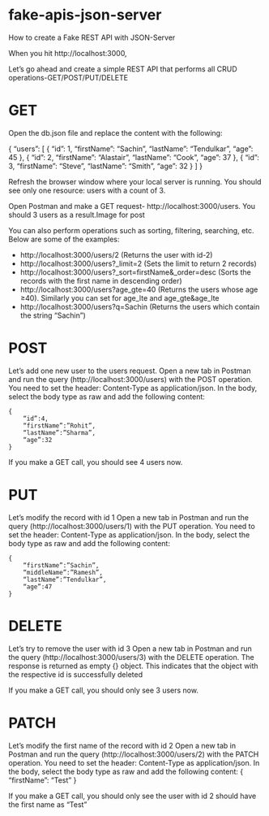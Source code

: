# fake-apis-json-server
How to create a Fake REST API with JSON-Server


When you hit http://localhost:3000, 

Let’s go ahead and create a simple REST API that performs all CRUD operations-GET/POST/PUT/DELETE

# GET

Open the db.json file and replace the content with the following:

{
	“users”: [
				{
				“id”: 1,
				“firstName”: “Sachin”,
				“lastName”: “Tendulkar”,
				“age”: 45
				},
				{
				“id”: 2,
				“firstName”: “Alastair”,
				“lastName”: “Cook”,
				“age”: 37
				},
				{
				“id”: 3,
				“firstName”: “Steve”,
				“lastName”: “Smith”,
				“age”: 32
				}
			]
}

Refresh the browser window where your local server is running. You should see only one resource: users with a count of 3.

Open Postman and make a GET request- http://localhost:3000/users. You should 3 users as a result.Image for post

You can also perform operations such as sorting, filtering, searching, etc. Below are some of the examples:

* http://localhost:3000/users/2 (Returns the user with id-2)
* http://localhost:3000/users?_limit=2 (Sets the limit to return 2 records)
* http://localhost:3000/users?_sort=firstName&_order=desc (Sorts the records with the first name in descending order)
* http://localhost:3000/users?age_gte=40 (Returns the users whose age ≥40). Similarly you can set for age_lte and age_gte&age_lte
* http://localhost:3000/users?q=Sachin (Returns the users which contain the string “Sachin”)





# POST

Let’s add one new user to the users request.
Open a new tab in Postman and run the query (http://localhost:3000/users) with the POST operation. 
You need to set the header: Content-Type as application/json. 
In the body, select the body type as raw and add the following content:

	{
		“id”:4,
		“firstName”:”Rohit”,
		“lastName”:”Sharma”,
		“age”:32
	}

If you make a GET call, you should see 4 users now.

# PUT

Let’s modify the record with id 1
Open a new tab in Postman and run the query (http://localhost:3000/users/1) with the PUT operation. 
You need to set the header: Content-Type as application/json. 
In the body, select the body type as raw and add the following content:

	{
		“firstName”:”Sachin”,
		“middleName”:”Ramesh”,
		“lastName”:”Tendulkar”,
		“age”:47
	}
	


# DELETE

Let’s try to remove the user with id 3
Open a new tab in Postman and run the query (http://localhost:3000/users/3) with the DELETE operation.
The response is returned as empty {} object. 
This indicates that the object with the respective id is successfully deleted

If you make a GET call, you should only see 3 users now.

# PATCH
Let’s modify the first name of the record with id 2
Open a new tab in Postman and run the query (http://localhost:3000/users/2) with the PATCH operation. 
You need to set the header: Content-Type as application/json. 
In the body, select the body type as raw and add the following content:
	{
		“firstName”: “Test”
	}
	
If you make a GET call, you should only see the user with id 2 should have the first name as “Test”